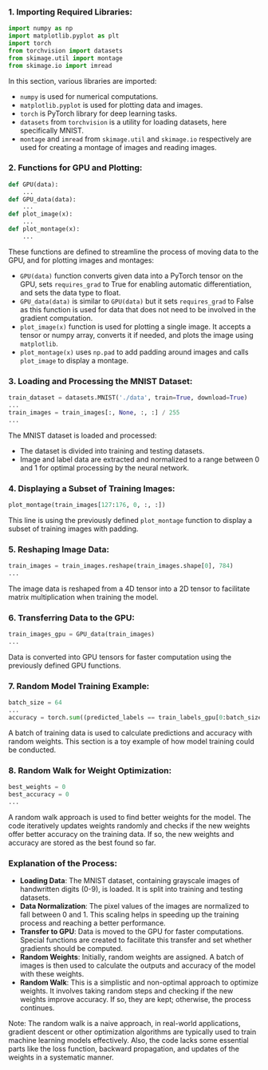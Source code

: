 ### 1. Importing Required Libraries:
```python
import numpy as np  
import matplotlib.pyplot as plt  
import torch  
from torchvision import datasets  
from skimage.util import montage  
from skimage.io import imread
```
In this section, various libraries are imported:
- `numpy` is used for numerical computations.
- `matplotlib.pyplot` is used for plotting data and images.
- `torch` is PyTorch library for deep learning tasks.
- `datasets` from `torchvision` is a utility for loading datasets, here specifically MNIST.
- `montage` and `imread` from `skimage.util` and `skimage.io` respectively are used for creating a montage of images and reading images.

### 2. Functions for GPU and Plotting:
```python
def GPU(data):
    ...
def GPU_data(data):
    ...
def plot_image(x):
    ...
def plot_montage(x):
    ...
```
These functions are defined to streamline the process of moving data to the GPU, and for plotting images and montages:
- `GPU(data)` function converts given data into a PyTorch tensor on the GPU, sets `requires_grad` to True for enabling automatic differentiation, and sets the data type to float.
- `GPU_data(data)` is similar to `GPU(data)` but it sets `requires_grad` to False as this function is used for data that does not need to be involved in the gradient computation.
- `plot_image(x)` function is used for plotting a single image. It accepts a tensor or numpy array, converts it if needed, and plots the image using `matplotlib`.
- `plot_montage(x)` uses `np.pad` to add padding around images and calls `plot_image` to display a montage.

### 3. Loading and Processing the MNIST Dataset:
```python
train_dataset = datasets.MNIST('./data', train=True, download=True)
...
train_images = train_images[:, None, :, :] / 255
...
```
The MNIST dataset is loaded and processed:
- The dataset is divided into training and testing datasets.
- Image and label data are extracted and normalized to a range between 0 and 1 for optimal processing by the neural network.

### 4. Displaying a Subset of Training Images:
```python
plot_montage(train_images[127:176, 0, :, :])
```
This line is using the previously defined `plot_montage` function to display a subset of training images with padding.

### 5. Reshaping Image Data:
```python
train_images = train_images.reshape(train_images.shape[0], 784)
...
```
The image data is reshaped from a 4D tensor into a 2D tensor to facilitate matrix multiplication when training the model.

### 6. Transferring Data to the GPU:
```python
train_images_gpu = GPU_data(train_images)
...
```
Data is converted into GPU tensors for faster computation using the previously defined GPU functions.

### 7. Random Model Training Example:
```python
batch_size = 64
...
accuracy = torch.sum((predicted_labels == train_labels_gpu[0:batch_size])) / batch_size
```
A batch of training data is used to calculate predictions and accuracy with random weights. This section is a toy example of how model training could be conducted.

### 8. Random Walk for Weight Optimization:
```python
best_weights = 0
best_accuracy = 0
...
```
A random walk approach is used to find better weights for the model. The code iteratively updates weights randomly and checks if the new weights offer better accuracy on the training data. If so, the new weights and accuracy are stored as the best found so far.

### Explanation of the Process:
- **Loading Data**: The MNIST dataset, containing grayscale images of handwritten digits (0-9), is loaded. It is split into training and testing datasets.
- **Data Normalization**: The pixel values of the images are normalized to fall between 0 and 1. This scaling helps in speeding up the training process and reaching a better performance.
- **Transfer to GPU**: Data is moved to the GPU for faster computations. Special functions are created to facilitate this transfer and set whether gradients should be computed.
- **Random Weights**: Initially, random weights are assigned. A batch of images is then used to calculate the outputs and accuracy of the model with these weights.
- **Random Walk**: This is a simplistic and non-optimal approach to optimize weights. It involves taking random steps and checking if the new weights improve accuracy. If so, they are kept; otherwise, the process continues.

Note: The random walk is a naive approach, in real-world applications, gradient descent or other optimization algorithms are typically used to train machine learning models effectively. Also, the code lacks some essential parts like the loss function, backward propagation, and updates of the weights in a systematic manner.
